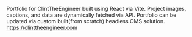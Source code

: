 Portfolio for ClintTheEngineer built using React via Vite.
Project images, captions, and data are dynamically fetched via API.
Portfolio can be updated via custom built(from scratch) headless CMS solution.
https://clinttheengineer.com
